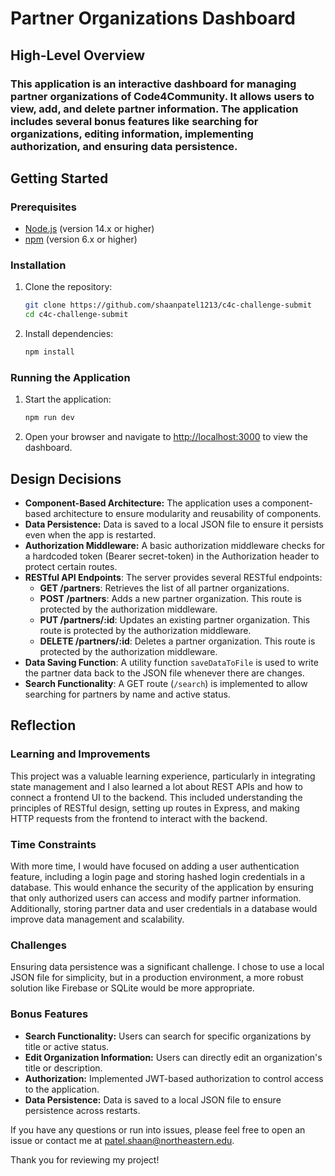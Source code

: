 
# Partner Organizations Dashboard

## High-Level Overview
### This application is an interactive dashboard for managing partner organizations of Code4Community. It allows users to view, add, and delete partner information. The application includes several bonus features like searching for organizations, editing information, implementing authorization, and ensuring data persistence.

## Getting Started

### Prerequisites
- [Node.js](https://nodejs.org/) (version 14.x or higher)
- [npm](https://www.npmjs.com/) (version 6.x or higher)

### Installation
1. Clone the repository:
   ```sh
   git clone https://github.com/shaanpatel1213/c4c-challenge-submit
   cd c4c-challenge-submit
   

2. Install dependencies:
   ```sh
   npm install
   ```

### Running the Application
1. Start the application:
   ```sh
   npm run dev
   ```
2. Open your browser and navigate to [http://localhost:3000](http://localhost:3000) to view the dashboard.


## Design Decisions
- **Component-Based Architecture:** The application uses a component-based architecture to ensure modularity and reusability of components.
- **Data Persistence:** Data is saved to a local JSON file to ensure it persists even when the app is restarted.
- **Authorization Middleware:** A basic authorization middleware checks for a hardcoded token (Bearer secret-token) in the Authorization header to protect certain routes.
- **RESTful API Endpoints**: The server provides several RESTful endpoints:
    - **GET /partners**: Retrieves the list of all partner organizations.
    - **POST /partners**: Adds a new partner organization. This route is protected by the authorization middleware.
    - **PUT /partners/:id**: Updates an existing partner organization. This route is protected by the authorization middleware.
    - **DELETE /partners/:id**: Deletes a partner organization. This route is protected by the authorization middleware.
- **Data Saving Function**: A utility function `saveDataToFile` is used to write the partner data back to the JSON file whenever there are changes.
- **Search Functionality**: A GET route (`/search`) is implemented to allow searching for partners by name and active status.

## Reflection
### Learning and Improvements
This project was a valuable learning experience, particularly in integrating state management and I also learned a lot about REST APIs and how to connect a frontend UI to the backend. This included understanding the principles of RESTful design, setting up routes in Express, and making HTTP requests from the frontend to interact with the backend.

### Time Constraints
With more time, I would have focused on adding a user authentication feature, including a login page and storing hashed login credentials in a database. This would enhance the security of the application by ensuring that only authorized users can access and modify partner information. Additionally, storing partner data and user credentials in a database would improve data management and scalability.

### Challenges
Ensuring data persistence was a significant challenge. I chose to use a local JSON file for simplicity, but in a production environment, a more robust solution like Firebase or SQLite would be more appropriate.

### Bonus Features
- **Search Functionality:** Users can search for specific organizations by title or active status.
- **Edit Organization Information:** Users can directly edit an organization's title or description.
- **Authorization:** Implemented JWT-based authorization to control access to the application.
- **Data Persistence:** Data is saved to a local JSON file to ensure persistence across restarts.


If you have any questions or run into issues, please feel free to open an issue or contact me at [patel.shaan@northeastern.edu](mailto:patel.shaan@northeastern.edu).

Thank you for reviewing my project!


